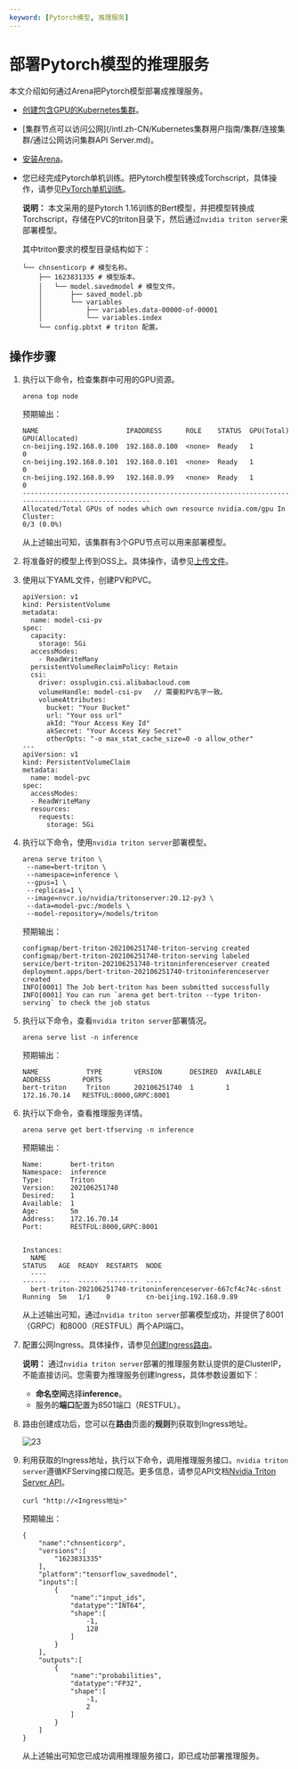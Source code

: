 ```yaml
---
keyword: [Pytorch模型, 推理服务]
---
```


# 部署Pytorch模型的推理服务

本文介绍如何通过Arena把Pytorch模型部署成推理服务。

-   [创建包含GPU的Kubernetes集群](/intl.zh-CN/Kubernetes集群用户指南/GPU/NPU/GPU调度/使用Kubernetes默认GPU调度.md)。
-   [集群节点可以访问公网](/intl.zh-CN/Kubernetes集群用户指南/集群/连接集群/通过公网访问集群API Server.md)。
-   [安装Arena]()。
-   您已经完成Pytorch单机训练。把Pytorch模型转换成Torchscript，具体操作，请参见[PyTorch单机训练](/intl.zh-CN/云原生AI用户指南/模型训练/PyTorch单机训练.md)。

    **说明：** 本文采用的是Pytorch 1.16训练的Bert模型，并把模型转换成Torchscript，存储在PVC的triton目录下，然后通过`nvidia triton server`来部署模型。

    其中triton要求的模型目录结构如下：

    ```
    └── chnsenticorp # 模型名称。
        ├── 1623831335 # 模型版本。
        │   └── model.savedmodel # 模型文件。
        │       ├── saved_model.pb
        │       └── variables
        │           ├── variables.data-00000-of-00001
        │           └── variables.index
        └── config.pbtxt # triton 配置。
    ```


## 操作步骤

1.  执行以下命令，检查集群中可用的GPU资源。

    ```
    arena top node
    ```

    预期输出：

    ```
    NAME                      IPADDRESS      ROLE    STATUS  GPU(Total)  GPU(Allocated)
    cn-beijing.192.168.0.100  192.168.0.100  <none>  Ready   1           0
    cn-beijing.192.168.0.101  192.168.0.101  <none>  Ready   1           0
    cn-beijing.192.168.0.99   192.168.0.99   <none>  Ready   1           0
    ---------------------------------------------------------------------------------------------------
    Allocated/Total GPUs of nodes which own resource nvidia.com/gpu In Cluster:
    0/3 (0.0%)
    ```

    从上述输出可知，该集群有3个GPU节点可以用来部署模型。

2.  将准备好的模型上传到OSS上。具体操作，请参见[上传文件](/intl.zh-CN/快速入门/控制台快速入门/上传文件.md)。

3.  使用以下YAML文件，创建PV和PVC。

    ```
    apiVersion: v1
    kind: PersistentVolume
    metadata:
      name: model-csi-pv
    spec:
      capacity:
        storage: 5Gi
      accessModes:
        - ReadWriteMany
      persistentVolumeReclaimPolicy: Retain
      csi:
        driver: ossplugin.csi.alibabacloud.com
        volumeHandle: model-csi-pv   // 需要和PV名字一致。
        volumeAttributes:
          bucket: "Your Bucket"
          url: "Your oss url"
          akId: "Your Access Key Id"
          akSecret: "Your Access Key Secret"
          otherOpts: "-o max_stat_cache_size=0 -o allow_other"
    ---
    apiVersion: v1
    kind: PersistentVolumeClaim
    metadata:
      name: model-pvc
    spec:
      accessModes:
      - ReadWriteMany
      resources:
        requests:
          storage: 5Gi
    ```

4.  执行以下命令，使用`nvidia triton server`部署模型。

    ```
    arena serve triton \
     --name=bert-triton \
     --namespace=inference \
     --gpus=1 \
     --replicas=1 \
     --image=nvcr.io/nvidia/tritonserver:20.12-py3 \
     --data=model-pvc:/models \
     --model-repository=/models/triton
    ```

    预期输出：

    ```
    configmap/bert-triton-202106251740-triton-serving created
    configmap/bert-triton-202106251740-triton-serving labeled
    service/bert-triton-202106251740-tritoninferenceserver created
    deployment.apps/bert-triton-202106251740-tritoninferenceserver created
    INFO[0001] The Job bert-triton has been submitted successfully
    INFO[0001] You can run `arena get bert-triton --type triton-serving` to check the job status
    ```

5.  执行以下命令，查看`nvidia triton server`部署情况。

    ```
    arena serve list -n inference
    ```

    预期输出：

    ```
    NAME            TYPE        VERSION       DESIRED  AVAILABLE  ADDRESS        PORTS
    bert-triton     Triton      202106251740  1        1          172.16.70.14   RESTFUL:8000,GRPC:8001
    ```

6.  执行以下命令，查看推理服务详情。

    ```
    arena serve get bert-tfserving -n inference
    ```

    预期输出：

    ```
    Name:       bert-triton
    Namespace:  inference
    Type:       Triton
    Version:    202106251740
    Desired:    1
    Available:  1
    Age:        5m
    Address:    172.16.70.14
    Port:       RESTFUL:8000,GRPC:8001
    
    
    Instances:
      NAME                                                             STATUS   AGE  READY  RESTARTS  NODE
      ----                                                             ------   ---  -----  --------  ----
      bert-triton-202106251740-tritoninferenceserver-667cf4c74c-s6nst  Running  5m   1/1    0         cn-beijing.192.168.0.89
    ```

    从上述输出可知，通过`nvidia triton server`部署模型成功，并提供了8001（GRPC）和8000（RESTFUL）两个API端口。

7.  配置公网Ingress。具体操作，请参见[创建Ingress路由](/intl.zh-CN/Kubernetes集群用户指南/网络/Ingress管理/创建Ingress路由.md)。

    **说明：** 通过`nvidia triton server`部署的推理服务默认提供的是ClusterIP，不能直接访问。您需要为推理服务创建Ingress，具体参数设置如下：

    -   **命名空间**选择**inference**。
    -   服务的**端口**配置为8501端口（RESTFUL）。
8.  路由创建成功后，您可以在**路由**页面的**规则**列获取到Ingress地址。

    ![23](https://static-aliyun-doc.oss-accelerate.aliyuncs.com/assets/img/zh-CN/5671666261/p295171.png)

9.  利用获取的Ingress地址，执行以下命令，调用推理服务接口。`nvidia triton server`遵循KFServing接口规范。更多信息，请参见API文档[Nvidia Triton Server API](https://github.com/triton-inference-server/server/blob/main/docs/inference_protocols.md)。

    ```
    curl "http://<Ingress地址>"
    ```

    预期输出：

    ```
    {
        "name":"chnsenticorp",
        "versions":[
            "1623831335"
        ],
        "platform":"tensorflow_savedmodel",
        "inputs":[
            {
                "name":"input_ids",
                "datatype":"INT64",
                "shape":[
                    -1,
                    128
                ]
            }
        ],
        "outputs":[
            {
                "name":"probabilities",
                "datatype":"FP32",
                "shape":[
                    -1,
                    2
                ]
            }
        ]
    }
    ```

    从上述输出可知您已成功调用推理服务接口，即已成功部署推理服务。


